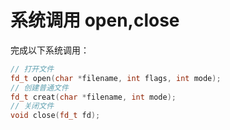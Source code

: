 # 系统调用 open,close

完成以下系统调用：

```c++
// 打开文件
fd_t open(char *filename, int flags, int mode);
// 创建普通文件
fd_t creat(char *filename, int mode);
// 关闭文件
void close(fd_t fd);
```
